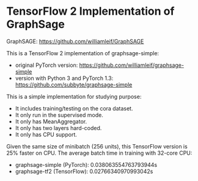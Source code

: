# TensorFlow 2 Implementation of GraphSage

GraphSAGE: https://github.com/williamleif/GraphSAGE

This is a TensorFlow 2 implementation of graphsage-simple:
- original PyTorch version: https://github.com/williamleif/graphsage-simple
- version with Python 3 and PyTorch 1.3: https://github.com/subbyte/graphsage-simple

This is a simple implementation for studying purpose:
- It includes training/testing on the cora dataset.
- It only run in the supervised mode.
- It only has MeanAggregator.
- It only has two layers hard-coded.
- It only has CPU support.

Given the same size of minibatch (256 units), this TensorFlow version is 25% faster on CPU. The average batch time in training with 32-core CPU:
- graphsage-simple (PyTorch): 0.038063554763793944s
- graphsage-tf2 (TensorFlow): 0.02766340970993042s
